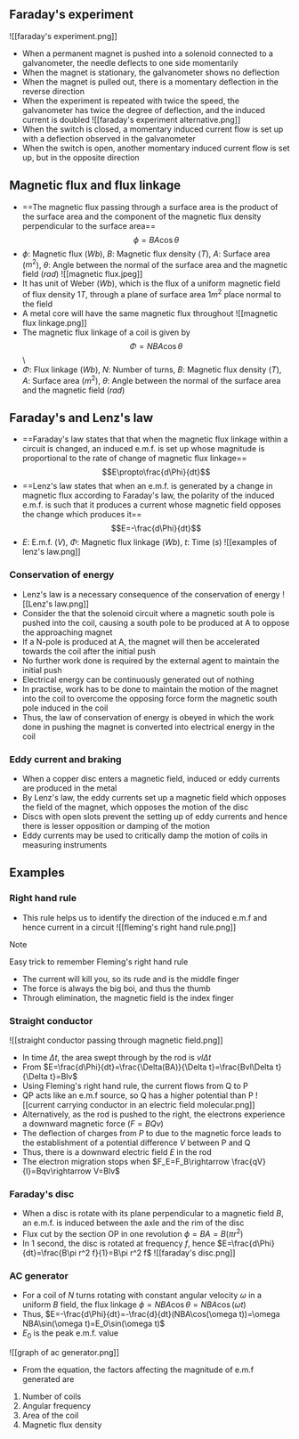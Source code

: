 ## Faraday's experiment
![[faraday's experiment.png]]
- When a permanent magnet is pushed into a solenoid connected to a galvanometer, the needle deflects to one side momentarily
- When the magnet is stationary, the galvanometer shows no deflection
- When the magnet is pulled out, there is a momentary deflection in the reverse direction
- When the experiment is repeated with twice the speed, the galvanometer has twice the degree of deflection, and the induced current is doubled
![[faraday's experiment alternative.png]]
- When the switch is closed, a momentary induced current flow is set up with a deflection observed in the galvanometer
- When the switch is open, another momentary induced current flow is set up, but in the opposite direction
## Magnetic flux and flux linkage
- ==The magnetic flux passing through a surface area is the product of the surface area and the component of the magnetic flux density perpendicular to the surface area==
  $$\phi=BA\cos\theta$$
- $\phi$: Magnetic flux ($Wb$), $B$: Magnetic flux density ($T$), $A$: Surface area ($m^2$), $\theta$: Angle between the normal of the surface area and the magnetic field ($rad$)
![[magnetic flux.jpeg]]
- It has unit of Weber ($Wb$), which is the flux of a uniform magnetic field of flux density $1T$, through a plane of surface area $1m^2$ place normal to the field
- A metal core will have the same magnetic flux throughout
![[magnetic flux linkage.png]]
- The magnetic flux linkage of a coil is given by 
  $$\Phi=NBA\cos\theta$$\
- $\Phi$: Flux linkage ($Wb$), $N$: Number of turns, $B$: Magnetic flux density ($T$), $A$: Surface area ($m^2$), $\theta$: Angle between the normal of the surface area and the magnetic field ($rad$)
## Faraday's and Lenz's law
- ==Faraday's law states that that when the magnetic flux linkage within a circuit is changed, an induced e.m.f. is set up whose magnitude is proportional to the rate of change of magnetic flux linkage==
  $$E\propto\frac{d\Phi}{dt}$$
- ==Lenz's law states that when an e.m.f. is generated by a change in magnetic flux according to Faraday's law, the polarity of the induced e.m.f. is such that it produces a current whose magnetic field opposes the change which produces it==
  $$E=-\frac{d\Phi}{dt}$$
- $E$: E.m.f. ($V$), $\Phi$: Magnetic flux linkage ($Wb$), $t$: Time ($s$)
![[examples of lenz's law.png]]
### Conservation of energy
- Lenz's law is a necessary consequence of the conservation of energy
![[Lenz's law.png]]
- Consider the that the solenoid circuit where a magnetic south pole is pushed into the coil, causing a south pole to be produced at A to oppose the approaching magnet
- If a N-pole is produced at A, the magnet will then be accelerated towards the coil after the initial push
- No further work done is required by the external agent to maintain the initial push
- Electrical energy can be continuously generated out of nothing
- In practise, work has to be done to maintain the motion of the magnet into the coil to overcome the opposing force form the magnetic south pole induced in the coil
- Thus, the law of conservation of energy is obeyed in which the work done in pushing the magnet is converted into electrical energy in the coil
### Eddy current and braking
- When a copper disc enters a magnetic field, induced or eddy currents are produced in the metal
- By Lenz's law, the eddy currents set up a magnetic field which opposes the field of the magnet, which opposes the motion of the disc
- Discs with open slots prevent the setting up of eddy currents and hence there is lesser opposition or damping of the motion
- Eddy currents may be used to critically damp the motion of coils in measuring instruments
## Examples
### Right hand rule
- This rule helps us to identify the direction of the induced e.m.f and hence current in a circuit
![[fleming's right hand rule.png]]

>[!NOTE]
>Easy trick to remember Fleming's right hand rule
>- The current will kill you, so its rude and is the middle finger
>- The force is always the big boi, and thus the thumb
>- Through elimination, the magnetic field is the index finger
### Straight conductor
![[straight conductor passing through magnetic field.png]]
- In time $\Delta t$, the area swept through by the rod is $vl\Delta t$
- From $E=\frac{d\Phi}{dt}=\frac{\Delta(BA)}{\Delta t}=\frac{Bvl\Delta t}{\Delta t}=Blv$
- Using Fleming's right hand rule, the current flows from Q to P
- QP acts like an e.m.f source, so Q has a higher potential than P
![[current carrying conductor in an electric field molecular.png]]
- Alternatively, as the rod is pushed to the right, the electrons experience a downward magnetic force ($F=BQv$)
- The deflection of charges from $P$ to due to the magnetic force leads to the establishment of a potential difference $V$ between P and Q
- Thus, there is a downward electric field $E$ in the rod
- The electron migration stops when $F_E=F_B\rightarrow \frac{qV}{l}=Bqv\rightarrow V=Blv$
### Faraday's disc
- When a disc is rotate with its plane perpendicular to a magnetic field $B$, an e.m.f. is induced between the axle and the rim of the disc
- Flux cut by the section OP in one revolution $\phi=BA=B(\pi r^2)$
- In 1 second, the disc is rotated at frequency $f$, hence $E=\frac{d\Phi}{dt}=\frac{B\pi r^2 f}{1}=B\pi r^2 f$
![[faraday's disc.png]]
### AC generator
- For a coil of $N$ turns rotating with constant angular velocity $\omega$ in a uniform $B$ field, the flux linkage $\phi=NBA\cos\theta=NBA\cos(\omega t)$
- Thus, $E=-\frac{d\Phi}{dt}=-\frac{d}{dt}(NBA\cos(\omega t))=\omega NBA\sin(\omega t)=E_0\sin(\omega t)$
- $E_0$ is the peak e.m.f. value

![[graph of ac generator.png]]
- From the equation, the factors affecting the magnitude of e.m.f generated are
1. Number of coils
2. Angular frequency
3. Area of the coil
4. Magnetic flux density